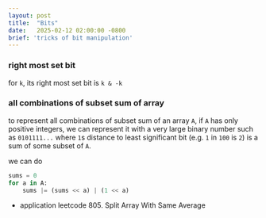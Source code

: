 ```yaml
---
layout: post
title:  "Bits"
date:   2025-02-12 02:00:00 -0800
brief: 'tricks of bit manipulation'
---
```



### right most set bit
for `k`, its right most set bit is `k & -k`




### all combinations of subset sum of array
to represent all combinations of subset sum of an array `A`, if `A` has only positive integers, we can represent it with a very large binary number such as `0101111...` where `1`s distance to least significant bit (e.g. `1` in `100` is `2`) is a sum of some subset of `A`.

we can do

```python
sums = 0
for a in A:
    sums |= (sums << a) | (1 << a)
```

- application
leetcode 805. Split Array With Same Average

